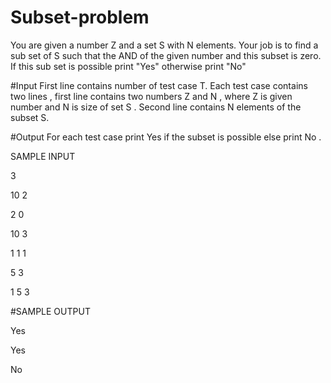 # Subset-problem
You are given a number Z and a set S with N elements. Your job is to find a sub set of S such that the AND of the given number and this subset is zero. If this sub set is possible print "Yes" otherwise print "No"

#Input
First line contains number of test case T. Each test case contains two lines , first line contains two numbers Z and N , where Z is given number and N is size of set S . Second line contains N elements of the subset S.

#Output
For each test case print Yes if the subset is possible else print No .

SAMPLE INPUT 

3

10 2

2 0

10 3

1 1 1

5 3

1 5 3

#SAMPLE OUTPUT 

Yes

Yes

No
